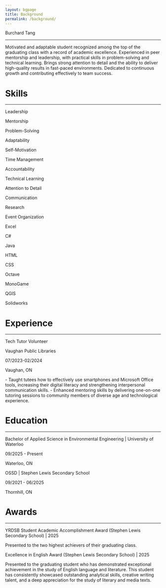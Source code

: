 ```yaml
---
layout: bgpage
title: Background
permalink: /background/
---
```


<div class="bgpage-title">Burchard Tang</div>

---

Motivated and adaptable student recognized among the top of the graduating class with a record of academic excellence. Experienced in peer mentorship and leadership, with practical skills in problem-solving and technical learning. Brings strong attention to detail and the ability to deliver high-quality results in fast-paced environments. Dedicated to continuous growth and contributing effectively to team success.

# Skills
---
<div class="skill-list">
<!--
    <p>Skill1</p>
    <p>Skill2</p>
    <p>Skill3</p>
-->
    <p class="softskill">Leadership</p>
    <p class="softskill">Mentorship</p>
    <p class="softskill">Problem-Solving</p>
    <p class="softskill">Adaptability</p>
    <p class="softskill">Self-Motivation</p>
    <p class="softskill">Time Management</p>
    <p class="softskill">Accountability</p>
    <p class="softskill">Technical Learning</p>
    <p class="softskill">Attention to Detail</p>
    <p class="softskill">Communication</p>
    <p class="softskill">Research</p>
    <p class="softskill">Event Organization</p>
    <p class="hardskill">Excel</p>
    <p class="hardskill">C#</p>
    <p class="hardskill">Java</p>
    <p class="hardskill">HTML</p>
    <p class="hardskill">CSS</p>
    <p class="hardskill">Octave</p>
    <p class="hardskill">MonoGame</p>
    <p class="hardskill">QGIS</p>
    <p class="hardskill">Solidworks</p>
</div>

# Experience
---
<div class="experience-entry">
    <p class="role">Tech Tutor Volunteer</p>
    <p class="company">Vaughan Public Libraries</p>
    <div class="time-loc-row"><p>07/2023-02/2024</p><p>Vaughan, ON</p></div>
</div>
- Taught tutees how to effectively use smartphones and Microsoft Office tools, increasing their digital literacy and strengthening interpersonal communication skills.
- Enhanced mentoring skills by delivering one-on-one tutoring sessions to community members of diverse age and technological experience.


<!--
<div class="experience-entry">
    <p class="role">Role</p>
    <p class="company">Company</p>
    <div class="time-loc-row"><p>XX/20XX-XX/20XX</p><p>City, Ctry</p></div>
</div>
- Lorem ipsum dolor sit amet, consectetur adipiscing elit
- Lorem ipsum dolor sit amet, consectetur adipiscing elit
- Lorem ipsum dolor sit amet, consectetur adipiscing elit
-->

# Education
---
<div class="education-entry">
    <p class="education-title">Bachelor of Applied Science in Environmental Engineering | University of Waterloo</p>
    <div class="time-loc-row"><p>09/2025 - Present</p><p>Waterloo, ON</p></div>
</div>
<div class="education-entry">
    <p class="education-title">OSSD | Stephen Lewis Secondary School</p>
    <div class="time-loc-row"><p>09/2021 - 06/2025</p><p>Thornhill, ON</p></div>
</div>

<!--
<div class="education-entry">
    <p class="degree">Degree</p>
    <p class="institution">Institution</p>
    <div class="time-loc-row"><p>XX/20XX-XX/20XX</p><p>City, Ctry</p></div>
</div>
-->

# Awards
---
<div class="award-entry">
    <p class="award-title">YRDSB Student Academic Accomplishment Award (Stephen Lewis Secondary School) | 2025</p>
    <p class="award-description">Presented to the two highest achievers of their graduating class.</p>
</div>

<div class="award-entry">
    <p class="award-title">Excellence in English Award (Stephen Lewis Secondary School) | 2025</p>
    <p class="award-description">Presented to the graduating student who has demonstrated exceptional achievement in the study of English language and literature. This student has consistently showcased outstanding analytical skills, creative writing talent, and a deep appreciation for the study of literary and media texts.</p>
</div>

<!--
<div class="award-entry">
    <p class="award-title">Award (institution) 20XX</p>
    <p class="award-description">Lorem ipsum dolor sit amet, consectetur adipiscing elit</p>
</div>
-->


